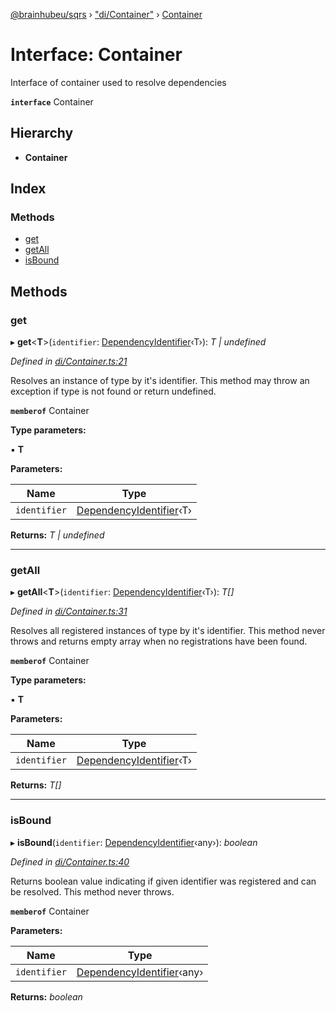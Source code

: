 [@brainhubeu/sqrs](../README.md) › ["di/Container"](../modules/_di_container_.md) › [Container](_di_container_.container.md)

# Interface: Container

Interface of container used to resolve dependencies

**`interface`** Container

## Hierarchy

* **Container**

## Index

### Methods

* [get](_di_container_.container.md#get)
* [getAll](_di_container_.container.md#getall)
* [isBound](_di_container_.container.md#isbound)

## Methods

###  get

▸ **get**<**T**>(`identifier`: [DependencyIdentifier](../modules/_di_dependencies_.md#dependencyidentifier)‹T›): *T | undefined*

*Defined in [di/Container.ts:21](https://github.com/brainhubeu/sqrs/blob/master/packages/sqrs/src/di/Container.ts#L21)*

Resolves an instance of type by it's identifier.
This method may throw an exception if type is not found or return undefined.

**`memberof`** Container

**Type parameters:**

▪ **T**

**Parameters:**

Name | Type |
------ | ------ |
`identifier` | [DependencyIdentifier](../modules/_di_dependencies_.md#dependencyidentifier)‹T› |

**Returns:** *T | undefined*

___

###  getAll

▸ **getAll**<**T**>(`identifier`: [DependencyIdentifier](../modules/_di_dependencies_.md#dependencyidentifier)‹T›): *T[]*

*Defined in [di/Container.ts:31](https://github.com/brainhubeu/sqrs/blob/master/packages/sqrs/src/di/Container.ts#L31)*

Resolves all registered instances of type by it's identifier.
This method never throws and returns empty array when no registrations have been found.

**`memberof`** Container

**Type parameters:**

▪ **T**

**Parameters:**

Name | Type |
------ | ------ |
`identifier` | [DependencyIdentifier](../modules/_di_dependencies_.md#dependencyidentifier)‹T› |

**Returns:** *T[]*

___

###  isBound

▸ **isBound**(`identifier`: [DependencyIdentifier](../modules/_di_dependencies_.md#dependencyidentifier)‹any›): *boolean*

*Defined in [di/Container.ts:40](https://github.com/brainhubeu/sqrs/blob/master/packages/sqrs/src/di/Container.ts#L40)*

Returns boolean value indicating if given identifier was registered and can be resolved.
This method never throws.

**`memberof`** Container

**Parameters:**

Name | Type |
------ | ------ |
`identifier` | [DependencyIdentifier](../modules/_di_dependencies_.md#dependencyidentifier)‹any› |

**Returns:** *boolean*
